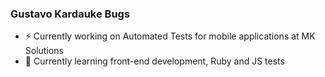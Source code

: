 ### Gustavo Kardauke Bugs

- ⚡️ Currently working on Automated Tests for mobile applications at MK Solutions
- 🌱 Currently learning front-end development, Ruby and JS tests
